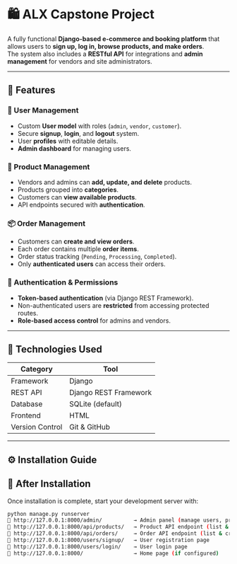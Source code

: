 # 🛍️ ALX Capstone Project

A fully functional **Django-based e-commerce and booking platform** that allows users to **sign up, log in, browse products, and make orders**.  
The system also includes a **RESTful API** for integrations and **admin management** for vendors and site administrators.

---

## 🚀 Features

### 👥 User Management
- Custom **User model** with roles (`admin`, `vendor`, `customer`).
- Secure **signup**, **login**, and **logout** system.
- User **profiles** with editable details.
- **Admin dashboard** for managing users.

### 🛒 Product Management
- Vendors and admins can **add, update, and delete** products.
- Products grouped into **categories**.
- Customers can **view available products**.
- API endpoints secured with **authentication**.

### 📦 Order Management
- Customers can **create and view orders**.
- Each order contains multiple **order items**.
- Order status tracking (`Pending`, `Processing`, `Completed`).
- Only **authenticated users** can access their orders.

### 🔐 Authentication & Permissions
- **Token-based authentication** (via Django REST Framework).
- Non-authenticated users are **restricted** from accessing protected routes.
- **Role-based access control** for admins and vendors.

---

## 🧰 Technologies Used

| Category | Tool |
|-----------|------|
| Framework | Django |
| REST API | Django REST Framework |
| Database | SQLite (default) |
| Frontend | HTML |
| Version Control | Git & GitHub |

---

## ⚙️ Installation Guide
## 🚀 After Installation

Once installation is complete, start your development server with:

```bash
python manage.py runserver
🔹 http://127.0.0.1:8000/admin/          → Admin panel (manage users, products, and orders)
🔹 http://127.0.0.1:8000/api/products/   → Product API endpoint (list & create products)
🔹 http://127.0.0.1:8000/api/orders/     → Order API endpoint (list & create orders)
🔹 http://127.0.0.1:8000/users/signup/   → User registration page
🔹 http://127.0.0.1:8000/users/login/    → User login page
🔹 http://127.0.0.1:8000/                → Home page (if configured)


